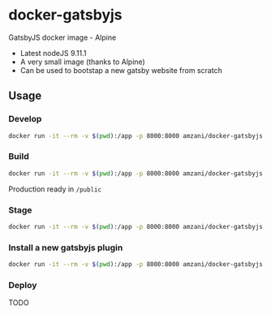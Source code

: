 # docker-gatsbyjs

GatsbyJS docker image - Alpine

- Latest nodeJS 9.11.1
- A very small image (thanks to Alpine)
- Can be used to bootstap a new gatsby website from scratch


## Usage

### Develop
```sh
docker run -it --rm -v $(pwd):/app -p 8000:8000 amzani/docker-gatsbyjs develop
```

### Build

```sh
docker run -it --rm -v $(pwd):/app -p 8000:8000 amzani/docker-gatsbyjs build
```

Production ready in `/public`


### Stage

```sh
docker run -it --rm -v $(pwd):/app -p 8000:8000 amzani/docker-gatsbyjs stage
```

### Install a new gatsbyjs plugin

```sh
docker run -it --rm -v $(pwd):/app -p 8000:8000 amzani/docker-gatsbyjs yarn add XXXXXX
```


### Deploy
TODO
